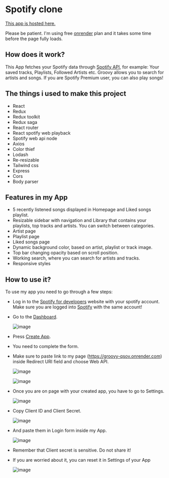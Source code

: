 # Spotify clone

[This app is hosted here.](https://groovy-qsov.onrender.com/)

Please be patient. I'm using free [onrender](https://render.com/) plan and it takes some time before the page fully loads.

## How does it work?

This App fetches your Spotify data through [Spotify API](https://developer.spotify.com/documentation/web-api), for example: Your saved tracks, Playlists, Followed Artists etc.
Groovy allows you to search for artists and songs. If you are Spotify Premium user, you can also play songs!

## The things i used to make this project

- React
- Redux
- Redux toolkit
- Redux saga
- React router
- React spotify web playback
- Spotify web api node
- Axios
- Color thief
- Lodash
- Re-resizable
- Tailwind css
- Express
- Cors
- Body parser

## Features in my App

- 5 recently listened songs displayed in Homepage and Liked songs playlist.
- Resizable sidebar with navigation and Library that contains your playlists, top tracks and artists. You can switch between categories.
- Artist page
- Playlist page
- Liked songs page
- Dynamic background color, based on artist, playlist or track image.
- Top bar changing opacity based on scroll position.
- Working search, where you can search for artists and tracks.
- Responsive styles

## How to use it?

To use my app you need to go through a few steps:
- Log in to the [Spotify for developers](https://developer.spotify.com/) website with your spotify account. Make sure you are logged into [Spotify](https://spotify.com/) with the same account!
- Go to the [Dashboard](https://developer.spotify.com/dashboard).

  ![image](https://github.com/jakub-bartoszek-developer/Groovy/assets/113419864/86970941-f274-4ede-8643-5cbe27379343)

- Press [Create App](https://developer.spotify.com/dashboard/create).
- You need to complete the form.
- Make sure to paste link to my page (https://groovy-qsov.onrender.com) inside Redirect URI field and choose Web API.

  ![image](https://github.com/jakub-bartoszek-developer/Groovy/assets/113419864/87c4e20d-b556-445a-9ecc-4afbb03b5f88)

  ![image](https://github.com/jakub-bartoszek-developer/Groovy/assets/113419864/2a55f383-06e2-4b8c-8c9e-5ab33d974113)

- Once you are on page with your created app, you have to go to Settings.

  ![image](https://github.com/jakub-bartoszek-developer/Groovy/assets/113419864/cd94f33a-3fd3-4769-b3a9-b0efadd81b0e)

- Copy Client ID and Client Secret.

  ![image](https://github.com/jakub-bartoszek-developer/Groovy/assets/113419864/4b4f12a2-ab5b-4b06-be8d-dd3a9ed54cf3)

- And paste them in Login form inside my App.

  ![image](https://github.com/jakub-bartoszek-developer/Groovy/assets/113419864/e62a2c54-a303-48fc-a14e-dba004114de2)

- Remember that Client secret is sensitive. Do not share it!
- If you are worried about it, you can reset it in Settings of your App

  ![image](https://github.com/jakub-bartoszek-developer/Groovy/assets/113419864/6cf8f5f2-3058-45ff-8337-0254f86ade5e)







  
